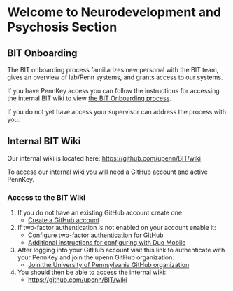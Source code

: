 # Welcome to Neurodevelopment and Psychosis Section 


## BIT Onboarding

The BIT onboarding process familiarizes new personal with the BIT team, gives an overview of lab/Penn systems, and grants access to our systems.

If you have PennKey access you can follow the instructions for accessing the internal BIT wiki to view [the BIT Onboarding process](https://github.com/upenn/BIT/wiki/BIT-Onboarding).

If you do not yet have access your supervisor can address the process with you.

## Internal BIT Wiki

Our internal wiki is located here: https://github.com/upenn/BIT/wiki

To access our internal wiki you will need a GitHub account and active PennKey.

### Access to the BIT Wiki

1. If you do not have an existing GitHub account create one:
    * [Create a GitHub account](https://github.com/signup)
2. If two-factor authentication is not enabled on your account enable it:
    * [Configure two-factor authentication for GitHub](https://docs.github.com/en/authentication/securing-your-account-with-two-factor-authentication-2fa/configuring-two-factor-authentication)
    * [Additional instructions for configuring with Duo Mobile](https://github.com/upenn/neuropsych/wiki/Configuring-GitHub-2FA-with-Duo-Mobile)
3. After logging into your GitHub account visit this link to authenticate with your PennKey and join the upenn GitHub organization:
    * [Join the University of Pennsylvania GitHub organization](https://github.com/orgs/upenn/sso/sign_up)
4. You should then be able to access the internal wiki:
    * https://github.com/upenn/BIT/wiki
